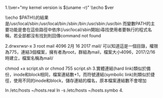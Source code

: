 1.\\\ver="my kernel version is $(uname -r)"
\\\echo $ver

\\\echo $PATH\\\的結果是/usr/local/sbin:/usr/local/bin:/sbin:/bin:/usr/sbin:/usr/bin
而變數PATH的主要功能是會在這些路徑中依序(/usr/local/sbin開始)尋找使用者要執行的程式名稱，若全部都沒有找到則回傳command not found

2.drwxrwsr-x 3 root mail 4096 2月 16 2017 mail/ 可以知道這是一個目錄，權限為775，連結3個檔案，擁有者為root，群組為mail，檔案大小4096，2017/2/16時建立，檔案名稱為mail/

chmod +x script.sh  or  chmod 755 script.sh
3.實體連結(hard link)類似於備份，inode和block相同，檔案連結數+1，而符號連結(symbolic link)則類似於捷徑，使用不同的inode和block，儲存連結的檔名，原本檔案連結數不會增加

ln /etc/hosts ~/hosts.real
ln -s /etc/hosts ~/hosts.symbo
4.
